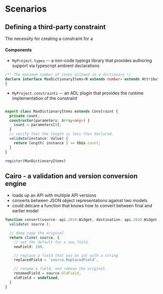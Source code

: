 # Scenarios

## Defining a third-party constraint

The necessity for creating a constraint for a 


#### Components

- `MyProject.types` -- a non-code typings library that provides authoring support via typescript ambient declarations

``` typescript
/** The maximum number of items allowed in a dictionary */
declare interface MaxDictionaryItems<N extends number> extends Attributes.Constraint {
}

```

- `MyProject.constraints` -- an ADL plugin that provides the runtime implementation of the constraint 

``` typescript

export class MaxDictionaryItems extends Constraint {
  private count;
  constructor(parameters: Array<any>) {
    count = parameters[0];
  }
  // verify that the length is less than declared.
  validate(instance: Value) {
    return length( instance ) <= this.count;
  }
}

register(MaxDictionaryItems)
```

## Cairo - a validation and version conversion engine 

 - loads up an API with multiple API versions
 - converts between JSON object representations against two models
 - could delcare a function that knows how to convert between final and earlier model
 
``` typescript
function convert(source: api.2019.Widget, destination: api.2020.Widget ) {
  validate( source );

  // deep copy the original
  return clone( source, { 
    // set the default for a new field
    newField: 100,

    // replace a field that was an int with a string
    replacedField = `source.ReplacedField`,

    // rename a field, and remove the original.
    renamedField = source.OldField,
    oldField = undefined,
  }
}

```